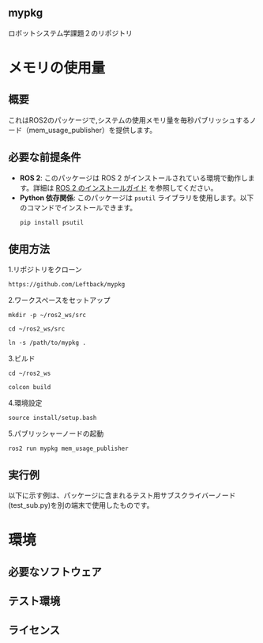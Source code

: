 ## mypkg
ロボットシステム学課題２のリポジトリ

# メモリの使用量
## 概要
これはROS2のパッケージで,システムの使用メモリ量を毎秒パブリッシュするノード（mem_usage_publisher）を提供します。
## 必要な前提条件

- **ROS 2**: このパッケージは ROS 2 がインストールされている環境で動作します。詳細は [ROS 2 のインストールガイド](https://docs.ros.org/en/foxy/Installation.html) を参照してください。
- **Python 依存関係**: このパッケージは `psutil` ライブラリを使用します。以下のコマンドでインストールできます。
  ```bash
  pip install psutil

## 使用方法
1.リポジトリをクローン
```
https://github.com/Leftback/mypkg
```
2.ワークスペースをセットアップ
```
mkdir -p ~/ros2_ws/src
```
```
cd ~/ros2_ws/src
```
```
ln -s /path/to/mypkg .
```
3.ビルド
```
cd ~/ros2_ws
```
```
colcon build
```
4.環境設定
```
source install/setup.bash
```
5.パブリッシャーノードの起動
```
ros2 run mypkg mem_usage_publisher
```


## 実行例
以下に示す例は、パッケージに含まれるテスト用サブスクライバーノード(test_sub.py)を別の端末で使用したものです。


# 環境
## 必要なソフトウェア

## テスト環境

## ライセンス


